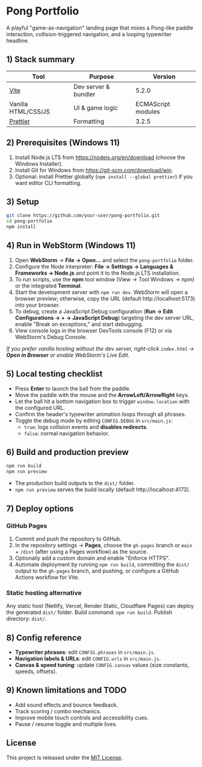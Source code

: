 # Pong Portfolio

A playful "game-as-navigation" landing page that mixes a Pong-like paddle interaction, collision-triggered navigation, and a looping typewriter headline.

## 1) Stack summary

| Tool | Purpose | Version |
| --- | --- | --- |
| [Vite](https://vitejs.dev/) | Dev server & bundler | 5.2.0 |
| Vanilla HTML/CSS/JS | UI & game logic | ECMAScript modules |
| [Prettier](https://prettier.io/) | Formatting | 3.2.5 |

## 2) Prerequisites (Windows 11)

1. Install Node.js LTS from https://nodejs.org/en/download (choose the Windows Installer).
2. Install Git for Windows from https://git-scm.com/download/win.
3. Optional: install Prettier globally (`npm install --global prettier`) if you want editor CLI formatting.

## 3) Setup

```bash
git clone https://github.com/your-user/pong-portfolio.git
cd pong-portfolio
npm install
```

## 4) Run in WebStorm (Windows 11)

1. Open **WebStorm** → **File → Open…** and select the `pong-portfolio` folder.
2. Configure the Node interpreter: **File → Settings → Languages & Frameworks → Node.js** and point it to the Node.js LTS installation.
3. To run scripts, use the **npm** tool window (View → Tool Windows → npm) or the integrated **Terminal**.
4. Start the development server with `npm run dev`. WebStorm will open a browser preview; otherwise, copy the URL (default http://localhost:5173) into your browser.
5. To debug, create a JavaScript Debug configuration (**Run → Edit Configurations → + → JavaScript Debug**) targeting the dev server URL, enable "Break on exceptions," and start debugging.
6. View console logs in the browser DevTools console (F12) or via WebStorm's Debug Console.

_If you prefer vanilla hosting without the dev server, right-click `index.html` → **Open in Browser** or enable WebStorm's Live Edit._

## 5) Local testing checklist

- Press **Enter** to launch the ball from the paddle.
- Move the paddle with the mouse and the **ArrowLeft/ArrowRight** keys.
- Let the ball hit a bottom navigation box to trigger `window.location` with the configured URL.
- Confirm the header's typewriter animation loops through all phrases.
- Toggle the debug mode by editing `CONFIG.DEBUG` in `src/main.js`:
  - `true`: logs collision events and **disables redirects**.
  - `false`: normal navigation behavior.

## 6) Build and production preview

```bash
npm run build
npm run preview
```

- The production build outputs to the `dist/` folder.
- `npm run preview` serves the build locally (default http://localhost:4173).

## 7) Deploy options

### GitHub Pages

1. Commit and push the repository to GitHub.
2. In the repository settings → **Pages**, choose the `gh-pages` branch or `main` + `/dist` (after using a Pages workflow) as the source.
3. Optionally add a custom domain and enable "Enforce HTTPS".
4. Automate deployment by running `npm run build`, committing the `dist/` output to the `gh-pages` branch, and pushing, or configure a GitHub Actions workflow for Vite.

### Static hosting alternative

Any static host (Netlify, Vercel, Render Static, Cloudflare Pages) can deploy the generated `dist/` folder. Build command: `npm run build`. Publish directory: `dist/`.

## 8) Config reference

- **Typewriter phrases**: edit `CONFIG.phrases` in `src/main.js`.
- **Navigation labels & URLs**: edit `CONFIG.urls` in `src/main.js`.
- **Canvas & speed tuning**: update `CONFIG.canvas` values (size constants, speeds, offsets).

## 9) Known limitations and TODO

- Add sound effects and bounce feedback.
- Track scoring / combo mechanics.
- Improve mobile touch controls and accessibility cues.
- Pause / resume toggle and multiple lives.

## License

This project is released under the [MIT License](./LICENSE).
